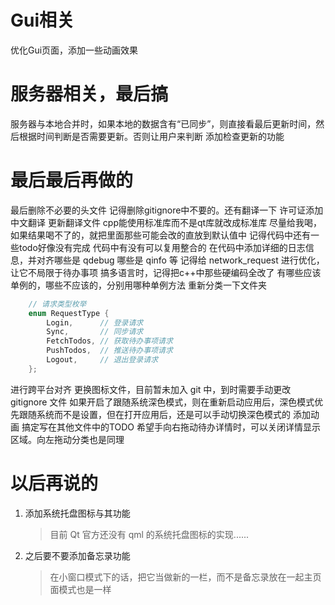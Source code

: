 # Gui相关
优化Gui页面，添加一些动画效果

# 服务器相关，最后搞

服务器与本地合并时，如果本地的数据含有“已同步”，则直接看最后更新时间，然后根据时间判断是否需要更新。否则让用户来判断
添加检查更新的功能

# 最后最后再做的

最后删除不必要的头文件
记得删除gitignore中不要的。还有翻译一下
许可证添加中文翻译
更新翻译文件
cpp能使用标准库而不是qt库就改成标准库
尽量给我喝，如果结果喝不了的，就把里面那些可能会改的直放到默认值中
记得代码中还有一些todo好像没有完成
代码中有没有可以复用整合的
在代码中添加详细的日志信息，并对齐哪些是 qdebug 哪些是 qinfo 等
记得给 network_request 进行优化，让它不局限于待办事项
搞多语言时，记得把c++中那些硬编码全改了
有哪些应该单例的，哪些不应该的，分别用哪种单例方法
重新分类一下文件夹

```cpp
    // 请求类型枚举
    enum RequestType {
        Login,      // 登录请求
        Sync,       // 同步请求
        FetchTodos, // 获取待办事项请求
        PushTodos,  // 推送待办事项请求
        Logout,     // 退出登录请求
    };
```

进行跨平台对齐
更换图标文件，目前暂未加入 git 中，到时需要手动更改 gitignore 文件
如果开启了跟随系统深色模式，则在重新启动应用后，深色模式优先跟随系统而不是设置，但在打开应用后，还是可以手动切换深色模式的
添加动画
搞定写在其他文件中的TODO
希望手向右拖动待办详情时，可以关闭详情显示区域。向左拖动分类也是同理

# 以后再说的

1. 添加系统托盘图标与其功能
   > 目前 Qt 官方还没有 qml 的系统托盘图标的实现......

2. 之后要不要添加备忘录功能
   > 在小窗口模式下的话，把它当做新的一栏，而不是备忘录放在一起主页面模式也是一样
